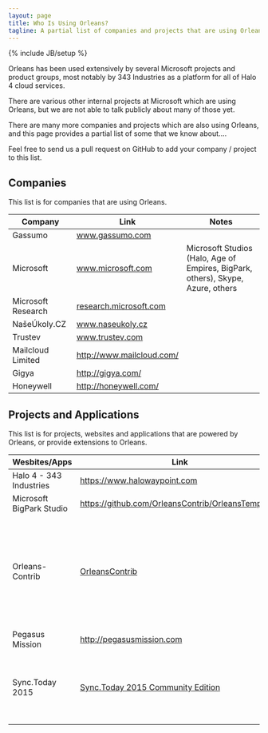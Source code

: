 ```yaml
---
layout: page
title: Who Is Using Orleans?
tagline: A partial list of companies and projects that are using Orleans
---
```

{% include JB/setup %}


Orleans has been used extensively by several Microsoft projects and product groups, 
most notably by 343 Industries as a platform for all of Halo 4 cloud services.

There are various other internal projects at Microsoft which are using Orleans, but we are not able to talk publicly about many of those yet.

There are many more companies and projects which are also using Orleans, and this page provides a partial list of some that we know about....

Feel free to send us a pull request on GitHub to add your company / project to this list.


## Companies

This list is for companies that are using Orleans.

Company|Link|Notes
---------|------|-------
Gassumo  | <a href="http://gassumo.com" target="_blank">www.gassumo.com</a>|
Microsoft  | <a href="http://www.microsoft.com" target="_blank">www.microsoft.com</a>| Microsoft Studios (Halo, Age of Empires, BigPark, others), Skype, Azure, others 
Microsoft Research  | <a href="http://research.microsoft.com" target="_blank">research.microsoft.com</a>|
NašeÚkoly.CZ    | <a href="http://naseukoly.cz" target="_blank">www.naseukoly.cz</a>|
Trustev    | <a href="http://www.trustev.com/" target="_blank">www.trustev.com</a>|
Mailcloud Limited | <a href="http://www.mailcloud.com/" target="_blank">http://www.mailcloud.com/</a>|
Gigya | <a href="http://gigya.com/" target="_blank">http://gigya.com/</a>|
Honeywell | <a href="http://honeywell.com/" target="_blank">http://honeywell.com/</a>|

## Projects and Applications

This list is for projects, websites and applications that are powered by Orleans, or provide extensions to Orleans.

Wesbites/Apps|Link|Notes
-------------|----|-----
Halo 4 - 343 Industries|<a href="https://www.halowaypoint.com" target="_blank">https://www.halowaypoint.com</a>|
Microsoft BigPark Studio|<a href="https://github.com/OrleansContrib/OrleansTemplates" target="_blank">https://github.com/OrleansContrib/OrleansTemplates</a>|
Orleans-Contrib|<a href="https://github.com/OrleansContrib" target="_blank">OrleansContrib</a>|Community contribution projects, including Orleans Monitoring, Design Patterns, Storage Provider, etc.|
Pegasus Mission|<a href="http://pegasusmission.com," target="_blank">http://pegasusmission.com</a>|[More Info](http://pegasusmission.com/2015/03/04/orleans-above-the-cloud-piraeus-overview/) and [here](https://github.com/dotnet/orleans/issues/99#issuecomment-74697629)|
Sync.Today 2015|<a href="https://github.com/SyncToday/synctoday2015" target="_blank">Sync.Today 2015 Community Edition</a>|.NET Business Processes Automation Platform. More info [here](http://www.naseukoly.cz/home/synctoday)|
